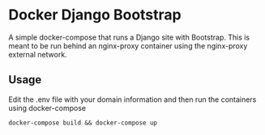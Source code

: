 # Docker Django Bootstrap

A simple docker-compose that runs a Django site with Bootstrap. This is meant to be run behind an nginx-proxy container using the nginx-proxy external network.

## Usage

Edit the .env file with your domain information and then run the containers using docker-compose

```docker-compose build && docker-compose up```
